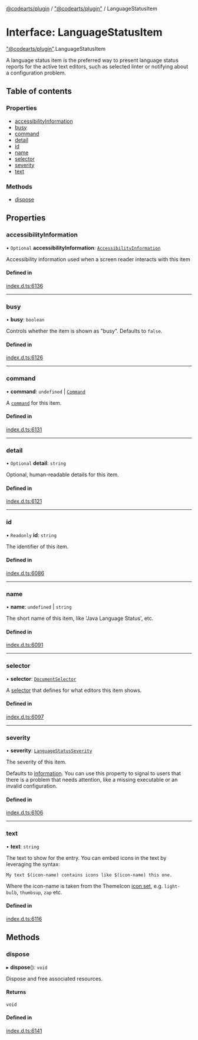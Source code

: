 [@codearts/plugin](../README.md) / ["@codearts/plugin"](../modules/_codearts_plugin_.md) / LanguageStatusItem

# Interface: LanguageStatusItem

["@codearts/plugin"](../modules/_codearts_plugin_.md).LanguageStatusItem

A language status item is the preferred way to present language status reports for the active text editors,
such as selected linter or notifying about a configuration problem.

## Table of contents

### Properties

- [accessibilityInformation](codearts_plugin_.LanguageStatusItem.md#accessibilityinformation)
- [busy](codearts_plugin_.LanguageStatusItem.md#busy)
- [command](codearts_plugin_.LanguageStatusItem.md#command)
- [detail](codearts_plugin_.LanguageStatusItem.md#detail)
- [id](codearts_plugin_.LanguageStatusItem.md#id)
- [name](codearts_plugin_.LanguageStatusItem.md#name)
- [selector](codearts_plugin_.LanguageStatusItem.md#selector)
- [severity](codearts_plugin_.LanguageStatusItem.md#severity)
- [text](codearts_plugin_.LanguageStatusItem.md#text)

### Methods

- [dispose](codearts_plugin_.LanguageStatusItem.md#dispose)

## Properties

### accessibilityInformation

• `Optional` **accessibilityInformation**: [`AccessibilityInformation`](codearts_plugin_.AccessibilityInformation.md)

Accessibility information used when a screen reader interacts with this item

#### Defined in

[index.d.ts:6136](https://github.com/huaweicloud/cloudide-plugin-api/blob/a055dd0/index.d.ts#L6136)

___

### busy

• **busy**: `boolean`

Controls whether the item is shown as "busy". Defaults to `false`.

#### Defined in

[index.d.ts:6126](https://github.com/huaweicloud/cloudide-plugin-api/blob/a055dd0/index.d.ts#L6126)

___

### command

• **command**: `undefined` \| [`Command`](codearts_plugin_.Command.md)

A [`command`](codearts_plugin_.Command.md) for this item.

#### Defined in

[index.d.ts:6131](https://github.com/huaweicloud/cloudide-plugin-api/blob/a055dd0/index.d.ts#L6131)

___

### detail

• `Optional` **detail**: `string`

Optional, human-readable details for this item.

#### Defined in

[index.d.ts:6121](https://github.com/huaweicloud/cloudide-plugin-api/blob/a055dd0/index.d.ts#L6121)

___

### id

• `Readonly` **id**: `string`

The identifier of this item.

#### Defined in

[index.d.ts:6086](https://github.com/huaweicloud/cloudide-plugin-api/blob/a055dd0/index.d.ts#L6086)

___

### name

• **name**: `undefined` \| `string`

The short name of this item, like 'Java Language Status', etc.

#### Defined in

[index.d.ts:6091](https://github.com/huaweicloud/cloudide-plugin-api/blob/a055dd0/index.d.ts#L6091)

___

### selector

• **selector**: [`DocumentSelector`](../modules/_codearts_plugin_.md#documentselector)

A [selector](../modules/_codearts_plugin_.md#documentselector) that defines for what editors
this item shows.

#### Defined in

[index.d.ts:6097](https://github.com/huaweicloud/cloudide-plugin-api/blob/a055dd0/index.d.ts#L6097)

___

### severity

• **severity**: [`LanguageStatusSeverity`](../enums/codearts_plugin_.LanguageStatusSeverity.md)

The severity of this item.

Defaults to [information](../enums/codearts_plugin_.LanguageStatusSeverity.md#information). You can use this property to
signal to users that there is a problem that needs attention, like a missing executable or an
invalid configuration.

#### Defined in

[index.d.ts:6106](https://github.com/huaweicloud/cloudide-plugin-api/blob/a055dd0/index.d.ts#L6106)

___

### text

• **text**: `string`

The text to show for the entry. You can embed icons in the text by leveraging the syntax:

`My text $(icon-name) contains icons like $(icon-name) this one.`

Where the icon-name is taken from the ThemeIcon [icon set](https://code.visualstudio.com/api/references/icons-in-labels#icon-listing), e.g.
`light-bulb`, `thumbsup`, `zap` etc.

#### Defined in

[index.d.ts:6116](https://github.com/huaweicloud/cloudide-plugin-api/blob/a055dd0/index.d.ts#L6116)

## Methods

### dispose

▸ **dispose**(): `void`

Dispose and free associated resources.

#### Returns

`void`

#### Defined in

[index.d.ts:6141](https://github.com/huaweicloud/cloudide-plugin-api/blob/a055dd0/index.d.ts#L6141)
